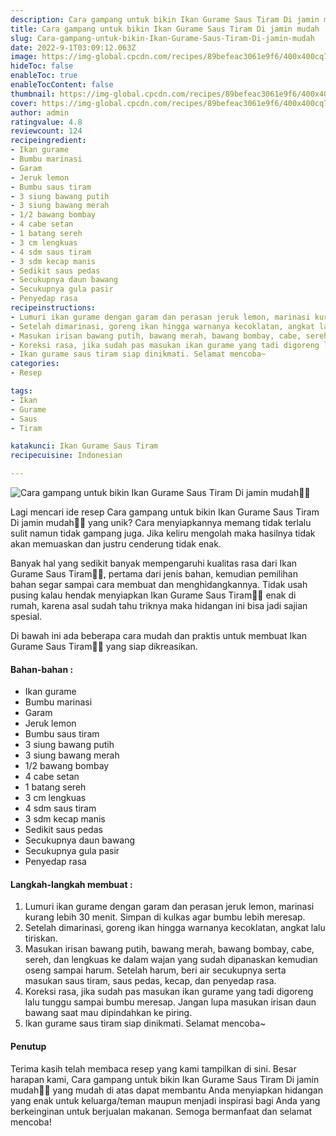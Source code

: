 ```yaml
---
description: Cara gampang untuk bikin Ikan Gurame Saus Tiram Di jamin mudah"
title: Cara gampang untuk bikin Ikan Gurame Saus Tiram Di jamin mudah
slug: Cara-gampang-untuk-bikin-Ikan-Gurame-Saus-Tiram-Di-jamin-mudah
date: 2022-9-1T03:09:12.063Z
image: https://img-global.cpcdn.com/recipes/89befeac3061e9f6/400x400cq70/photo.jpg
hideToc: false
enableToc: true
enableTocContent: false
thumbnail: https://img-global.cpcdn.com/recipes/89befeac3061e9f6/400x400cq70/photo.jpg
cover: https://img-global.cpcdn.com/recipes/89befeac3061e9f6/400x400cq70/photo.jpg
author: admin
ratingvalue: 4.8
reviewcount: 124
recipeingredient:
- Ikan gurame
- Bumbu marinasi
- Garam
- Jeruk lemon
- Bumbu saus tiram
- 3 siung bawang putih
- 3 siung bawang merah
- 1/2 bawang bombay
- 4 cabe setan
- 1 batang sereh
- 3 cm lengkuas
- 4 sdm saus tiram
- 3 sdm kecap manis
- Sedikit saus pedas
- Secukupnya daun bawang
- Secukupnya gula pasir
- Penyedap rasa
recipeinstructions:
- Lumuri ikan gurame dengan garam dan perasan jeruk lemon, marinasi kurang lebih 30 menit. Simpan di kulkas agar bumbu lebih meresap.
- Setelah dimarinasi, goreng ikan hingga warnanya kecoklatan, angkat lalu tiriskan.
- Masukan irisan bawang putih, bawang merah, bawang bombay, cabe, sereh, dan lengkuas ke dalam wajan yang sudah dipanaskan kemudian oseng sampai harum. Setelah harum, beri air secukupnya serta masukan saus tiram, saus pedas, kecap, dan penyedap rasa.
- Koreksi rasa, jika sudah pas masukan ikan gurame yang tadi digoreng lalu tunggu sampai bumbu meresap. Jangan lupa masukan irisan daun bawang saat mau dipindahkan ke piring.
- Ikan gurame saus tiram siap dinikmati. Selamat mencoba~
categories:
- Resep

tags:
- Ikan
- Gurame
- Saus
- Tiram

katakunci: Ikan Gurame Saus Tiram
recipecuisine: Indonesian

---
```


![Cara gampang untuk bikin Ikan Gurame Saus Tiram Di jamin mudah👩‍🍳](https://img-global.cpcdn.com/recipes/89befeac3061e9f6/400x400cq70/photo.jpg)

Lagi mencari ide resep Cara gampang untuk bikin Ikan Gurame Saus Tiram Di jamin mudah👩‍🍳 yang unik? Cara menyiapkannya memang tidak terlalu sulit namun tidak gampang juga. Jika keliru mengolah maka hasilnya tidak akan memuaskan dan justru cenderung tidak enak.

Banyak hal yang sedikit banyak mempengaruhi kualitas rasa dari Ikan Gurame Saus Tiram👩‍🍳, pertama dari jenis bahan, kemudian pemilihan bahan segar sampai cara membuat dan menghidangkannya. Tidak usah pusing kalau hendak menyiapkan Ikan Gurame Saus Tiram👩‍🍳 enak di rumah, karena asal sudah tahu triknya maka hidangan ini bisa jadi sajian spesial.

Di bawah ini ada beberapa cara mudah dan praktis untuk membuat Ikan Gurame Saus Tiram👩‍🍳 yang siap dikreasikan.

<!--inarticleads1-->

#### Bahan-bahan :

- Ikan gurame
- Bumbu marinasi
- Garam
- Jeruk lemon
- Bumbu saus tiram
- 3 siung bawang putih
- 3 siung bawang merah
- 1/2 bawang bombay
- 4 cabe setan
- 1 batang sereh
- 3 cm lengkuas
- 4 sdm saus tiram
- 3 sdm kecap manis
- Sedikit saus pedas
- Secukupnya daun bawang
- Secukupnya gula pasir
- Penyedap rasa

<!--inarticleads2-->

#### Langkah-langkah membuat :

1. Lumuri ikan gurame dengan garam dan perasan jeruk lemon, marinasi kurang lebih 30 menit. Simpan di kulkas agar bumbu lebih meresap.
1. Setelah dimarinasi, goreng ikan hingga warnanya kecoklatan, angkat lalu tiriskan.
1. Masukan irisan bawang putih, bawang merah, bawang bombay, cabe, sereh, dan lengkuas ke dalam wajan yang sudah dipanaskan kemudian oseng sampai harum. Setelah harum, beri air secukupnya serta masukan saus tiram, saus pedas, kecap, dan penyedap rasa.
1. Koreksi rasa, jika sudah pas masukan ikan gurame yang tadi digoreng lalu tunggu sampai bumbu meresap. Jangan lupa masukan irisan daun bawang saat mau dipindahkan ke piring.
1. Ikan gurame saus tiram siap dinikmati. Selamat mencoba~

#### Penutup

Terima kasih telah membaca resep yang kami tampilkan di sini. Besar harapan kami, Cara gampang untuk bikin Ikan Gurame Saus Tiram Di jamin mudah👩‍🍳 yang mudah di atas dapat membantu Anda menyiapkan hidangan yang enak untuk keluarga/teman maupun menjadi inspirasi bagi Anda yang berkeinginan untuk berjualan makanan. Semoga bermanfaat dan selamat mencoba!